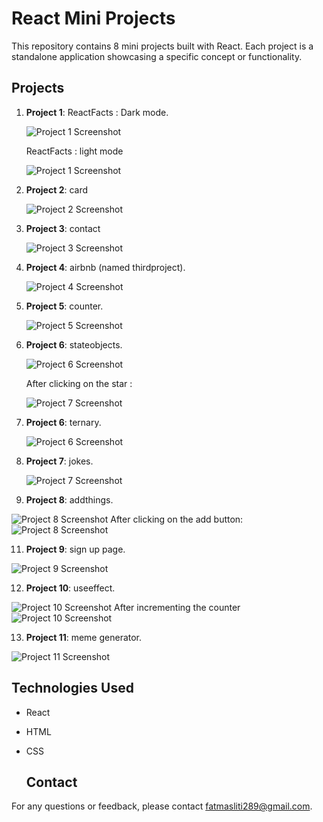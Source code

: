 # React Mini Projects

This repository contains 8 mini projects built with React. Each project is a standalone application showcasing a specific concept or functionality.

## Projects

1. **Project 1**: ReactFacts : Dark mode.

   ![Project 1 Screenshot](reactimages/factorsdark.png)
   
   ReactFacts : light mode

   ![Project 1 Screenshot](reactimages/factorslightmode.png)

2. **Project 2**: card
   
   ![Project 2 Screenshot](reactimages/card.png)

3. **Project 3**: contact

   ![Project 3 Screenshot](reactimages/aaa.png)
   
4. **Project 4**: airbnb (named thirdproject).

   ![Project 4 Screenshot](reactimages/thirdprojectairbnb.png)

5. **Project 5**: counter.

   ![Project 5 Screenshot](reactimages/counter.png)

6. **Project 6**: stateobjects.

   ![Project 6 Screenshot](reactimages/stateobjects.png)

   After clicking on the star :

    ![Project 7 Screenshot](reactimages/stateobjectsafter.png)


8. **Project 6**: ternary.

   ![Project 6 Screenshot](reactimages/ternary.png)

9. **Project 7**: jokes.

   ![Project 7 Screenshot](reactimages/jokes.png)

10. **Project 8**: addthings.

   ![Project 8 Screenshot](reactimages/addthings.png)
   After clicking on the add button:
   ![Project 8 Screenshot](reactimages/addthings2.png)

11. **Project 9**: sign up page.

   ![Project 9 Screenshot](reactimages/signup.png)

12. **Project 10**: useeffect.

   ![Project 10 Screenshot](reactimages/useeffect1.png)
   After incrementing the counter
   ![Project 10 Screenshot](reactimages/useeffect2.png)

13. **Project 11**: meme generator.

   ![Project 11 Screenshot](reactimages/memegenerator.png)

## Technologies Used

- React
- HTML
- CSS

  ## Contact

For any questions or feedback, please contact [fatmasliti289@gmail.com](mailto:fatmasliti@gmail.com).
